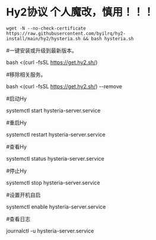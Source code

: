 # Hy2协议 个人魔改，慎用！！！


```shell
wget -N --no-check-certificate https://raw.githubusercontent.com/byilrq/hy2-install/main/hy2/hysteria.sh && bash hysteria.sh
```

#一键安装或升级到最新版本。

bash <(curl -fsSL https://get.hy2.sh/)

#移除相关服务。

bash <(curl -fsSL https://get.hy2.sh/) --remove

#启动Hy

systemctl start hysteria-server.service

#重启Hy

systemctl restart hysteria-server.service

#查看Hy

systemctl status hysteria-server.service

#停止Hy

systemctl stop hysteria-server.service

#设置开机自启

systemctl enable hysteria-server.service

#查看日志

journalctl -u hysteria-server.service
